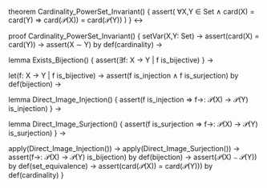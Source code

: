 theorem Cardinality_PowerSet_Invariant() {
  assert(
    ∀X,Y ∈ Set ∧
    card(X) = card(Y) ⇒
    card(𝒫(X)) = card(𝒫(Y))
  )
} ↔

proof Cardinality_PowerSet_Invariant() {
  setVar(X,Y: Set) →
  assert(card(X) = card(Y)) →
  assert(X ∼ Y) by def(cardinality) →
  
  lemma Exists_Bijection() {
    assert(∃f: X → Y | f is_bijective)
  } →
  
  let(f: X → Y | f is_bijective) →
  assert(f is_injection ∧ f is_surjection) by def(bijection) →
  
  lemma Direct_Image_Injection() {
    assert(f is_injection ⇒ f→: 𝒫(X) → 𝒫(Y) is_injection)
  } →
  
  lemma Direct_Image_Surjection() {
    assert(f is_surjection ⇒ f→: 𝒫(X) → 𝒫(Y) is_surjection)
  } →
  
  apply(Direct_Image_Injection()) →
  apply(Direct_Image_Surjection()) →
  assert(f→: 𝒫(X) → 𝒫(Y) is_bijection) by def(bijection) →
  assert(𝒫(X) ∼ 𝒫(Y)) by def(set_equivalence) →
  assert(card(𝒫(X)) = card(𝒫(Y))) by def(cardinality)
}
